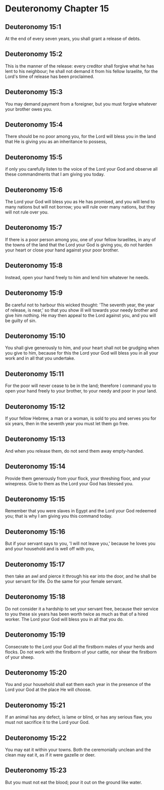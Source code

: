 # Deuteronomy Chapter 15

## Deuteronomy 15:1
At the end of every seven years, you shall grant a release of debts.

## Deuteronomy 15:2
This is the manner of the release: every creditor shall forgive what he has lent to his neighbour; he shall not demand it from his fellow Israelite, for the Lord's time of release has been proclaimed.

## Deuteronomy 15:3
You may demand payment from a foreigner, but you must forgive whatever your brother owes you.

## Deuteronomy 15:4
There should be no poor among you, for the Lord will bless you in the land that He is giving you as an inheritance to possess,

## Deuteronomy 15:5
if only you carefully listen to the voice of the Lord your God and observe all these commandments that I am giving you today.

## Deuteronomy 15:6
The Lord your God will bless you as He has promised, and you will lend to many nations but will not borrow; you will rule over many nations, but they will not rule over you.

## Deuteronomy 15:7
If there is a poor person among you, one of your fellow Israelites, in any of the towns of the land that the Lord your God is giving you, do not harden your heart or close your hand against your poor brother.

## Deuteronomy 15:8
Instead, open your hand freely to him and lend him whatever he needs.

## Deuteronomy 15:9
Be careful not to harbour this wicked thought: 'The seventh year, the year of release, is near,' so that you show ill will towards your needy brother and give him nothing. He may then appeal to the Lord against you, and you will be guilty of sin.

## Deuteronomy 15:10
You shall give generously to him, and your heart shall not be grudging when you give to him, because for this the Lord your God will bless you in all your work and in all that you undertake.

## Deuteronomy 15:11
For the poor will never cease to be in the land; therefore I command you to open your hand freely to your brother, to your needy and poor in your land.

## Deuteronomy 15:12
If your fellow Hebrew, a man or a woman, is sold to you and serves you for six years, then in the seventh year you must let them go free.

## Deuteronomy 15:13
And when you release them, do not send them away empty-handed.

## Deuteronomy 15:14
Provide them generously from your flock, your threshing floor, and your winepress. Give to them as the Lord your God has blessed you.

## Deuteronomy 15:15
Remember that you were slaves in Egypt and the Lord your God redeemed you; that is why I am giving you this command today.

## Deuteronomy 15:16
But if your servant says to you, 'I will not leave you,' because he loves you and your household and is well off with you,

## Deuteronomy 15:17
then take an awl and pierce it through his ear into the door, and he shall be your servant for life. Do the same for your female servant.

## Deuteronomy 15:18
Do not consider it a hardship to set your servant free, because their service to you these six years has been worth twice as much as that of a hired worker. The Lord your God will bless you in all that you do.

## Deuteronomy 15:19
Consecrate to the Lord your God all the firstborn males of your herds and flocks. Do not work with the firstborn of your cattle, nor shear the firstborn of your sheep.

## Deuteronomy 15:20
You and your household shall eat them each year in the presence of the Lord your God at the place He will choose.

## Deuteronomy 15:21
If an animal has any defect, is lame or blind, or has any serious flaw, you must not sacrifice it to the Lord your God.

## Deuteronomy 15:22
You may eat it within your towns. Both the ceremonially unclean and the clean may eat it, as if it were gazelle or deer.

## Deuteronomy 15:23
But you must not eat the blood; pour it out on the ground like water.
